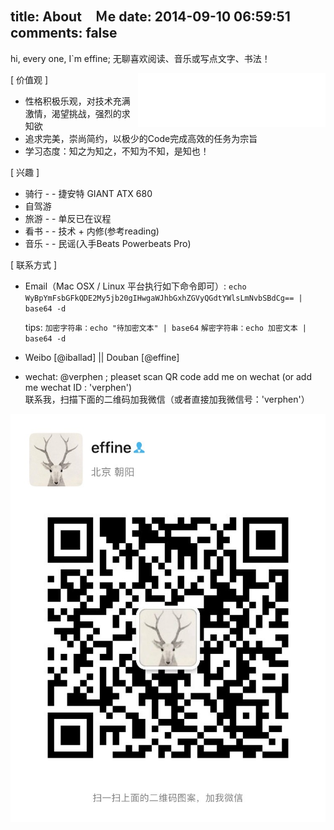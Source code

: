 title: About　Ｍe
date: 2014-09-10 06:59:51
comments: false
---
hi, every one, I`m effine; 无聊喜欢阅读、音乐或写点文字、书法！

<div style="float: right;">
    <iframe frameborder="no" border="0" marginwidth="0" marginheight="0" width=300 height=86 src="//music.163.com/outchain/player?type=2&id=27890306&auto=0&height=66"></iframe>
</div>

[ 价值观 ]
	
-  性格积极乐观，对技术充满激情，渴望挑战，强烈的求知欲
-  追求完美，崇尚简约，以极少的Code完成高效的任务为宗旨
-  学习态度：知之为知之，不知为不知，是知也！

[ 兴趣 ]

- 骑行 - - 捷安特 GIANT ATX 680
- 自驾游
- 旅游 - - 单反已在议程
- 看书 - - 技术 + 内修(参考reading)
- 音乐 - - 民谣(入手Beats Powerbeats Pro)

[ 联系方式 ]

- Email（Mac OSX / Linux 平台执行如下命令即可）: 
    ` echo WyBpYmFsbGFkQDE2My5jb20gIHwgaWJhbGxhZGVyQGdtYWlsLmNvbSBdCg== | base64 -d `
    
    tips: 
    `加密字符串：echo "待加密文本" | base64`
    `解密字符串：echo 加密文本 | base64 -d`

- Weibo [<a href="http://weibo.com/verphen" style="text-decoration: none">@iballad</a>]  ||  Douban [<a href="http://www.douban.com/people/verphen/" style="text-decoration: none">@effine</a>]

- wechat: @verphen ; pleaset scan QR code add me on wechat (or add me wechat ID : 'verphen')<br/>
联系我，扫描下面的二维码加我微信（或者直接加我微信号：'verphen'）<br/>
<img src="/imgs/about/wechat_QR.jpg" alt="Contact Me"/>
